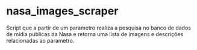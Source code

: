 # nasa_images_scraper
Script que a partir de um parametro realiza a pesquisa no banco de dados de mídia públicas da Nasa e retorna uma lista de imagens e descrições relacionadas ao parametro.
